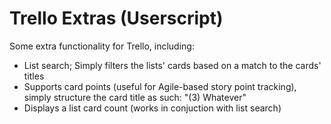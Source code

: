 # Trello Extras (Userscript)

Some extra functionality for Trello, including:

- List search; Simply filters the lists' cards based on a match to the cards' titles
- Supports card points (useful for Agile-based story point tracking), simply structure the card title as such: "(3) Whatever"
- Displays a list card count (works in conjuction with list search)

